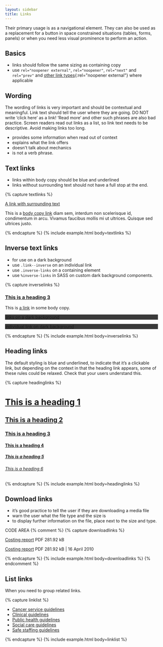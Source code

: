 ```yaml
---
layout: sidebar
title: Links
---
```


Their primary usage is as a navigational element. They can also be used as a replacement for a button in space constrained situations (tables, forms, panels) or  when you need less visual prominence to perform an action.

## Basics
- links should follow the same sizing as containing copy
- use `rel="noopener external"`, `rel="noopener"`, `rel="next"` and `rel="prev"` and [other link types](https://developer.mozilla.org/en-US/docs/Web/HTML/Link_types){:rel="noopener external"} where applicable

## Wording

The wording of links is very important and should be contextual and meaningful. Link text should tell the user where they are going. DO NOT write ‘click here’ as a link! ‘Read more’ and other such phrases are also bad practice. Screen readers read out links as a list, so link text needs to be descriptive. Avoid making links too long.

- provides some information when read out of context
- explains what the link offers
- doesn't talk about mechanics
- is not a verb phrase.

## Text links

- links within body copy should be blue and underlined
- links without surrounding text should not have a full stop at the end.

{% capture textlinks %}
<p>
    <a href="#">A link with surrounding text</a>
</p>
<p>
    This is a <a href="#">body copy link</a> diam sem, interdum non scelerisque id, condimentum in arcu. Vivamus faucibus mollis mi ut ultrices. Quisque sed ultrices justo.
</p>
{% endcapture %}
{% include example.html body=textlinks %}

## Inverse text links

- for use on a dark background
- use `.link--inverse` on an individual link
- use `.inverse-links` on a containing element
- use `%inverse-links` in SASS on custom dark background components.

{% capture inverselinks %}
<div class="panel panel--inverse">
    <h3><a href="#">This is a heading 3</a></h3>
    <p>
        This is <a href="#">a link</a> in some body copy.
    </p>
</div>

<div class="panel inverse-links" style="background: #393939;">
    <p>
        <a href="#">links on a</a>
        <a href="#">dark background</a>
    </p>
</div>

<div class="panel" style="background: #393939;">
    <p>
        <a class="link--inverse" href="#">individual link on dark background</a>
    </p>
</div>
{% endcapture %}
{% include example.html body=inverselinks %}


## Heading links

The default styling is blue and underlined, to indicate that it’s a clickable link, but 
depending on the context in that the heading link appears, some of these rules could be relaxed. Check that your users understand this.

{% capture headinglinks %}
<h1><a href="#">This is a heading 1</a></h1>
<h2><a href="#">This is a heading 2</a></h2>
<h3><a href="#">This is a heading 3</a></h3>
<h4><a href="#">This is a heading 4</a></h4>
<h5><a href="#">This is a heading 5</a></h5>
<h6><a href="#">This is a heading 6</a></h6>
{% endcapture %}
{% include example.html body=headinglinks %}

## Download links

- it’s good practice to tell the user if they are downloading a media file
- warn the user what the file type and the size is
- to display further information on the file, place next to the size and type.

CODE AREA
{% comment %}
{% capture downloadlinks %}
<p>
    <a href="#"><span class="icon icon--download" aria-hidden="true"></span> Costing report</a> PDF 281.92 kB
</p>
<p>
    <a href="#"><span class="icon icon--download" aria-hidden="true"></span> Costing report</a> PDF 281.92 kB | 16 April 2010
</p>
{% endcapture %}
{% include example.html body=downloadlinks %}
{% endcomment %}

## List links
When you need to group related links.

{% capture linklist %}
<ul class="list list--unstyled">
    <li><a target="_blank" rel="noopener external" href="https://www.nice.org.uk/guidance/published?type=csg">Cancer service guidelines</a></li>
    <li><a target="_blank" rel="noopener external" href="https://www.nice.org.uk/guidance/published?type=cg">Clinical guidelines</a></li>
    <li><a target="_blank" rel="noopener external" href="https://www.nice.org.uk/guidance/published?type=ph">Public health guidelines</a></li>
    <li><a target="_blank" rel="noopener external" href="https://www.nice.org.uk/guidance/published?type=sc">Social care guidelines</a></li>
    <li><a target="_blank" rel="noopener external" href="https://www.nice.org.uk/guidance/published?type=sg">Safe staffing guidelines</a></li>
</ul>
{% endcapture %}
{% include example.html body=linklist %}


